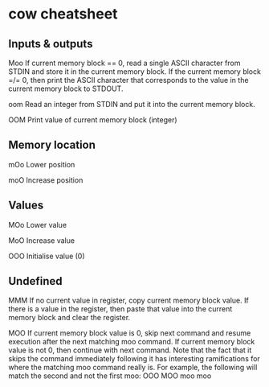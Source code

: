 # cow cheatsheet

## Inputs & outputs

Moo
If current memory block == 0, read a single ASCII character from STDIN and store it in the current memory block.
If the current memory block =/= 0, then print the ASCII character that corresponds to the value in the current memory block to STDOUT.

oom
Read an integer from STDIN and put it into the current memory block.

OOM
Print value of current memory block (integer)

## Memory location

mOo
Lower position

moO
Increase position

## Values

MOo
Lower value

MoO
Increase value

OOO
Initialise value (0)

## Undefined

MMM
If no current value in register, copy current memory block value. If there is a value in the register, then paste that value into the current memory block and clear the register.

MOO
If current memory block value is 0, skip next command and resume execution after the next matching moo command. If current memory block value is not 0, then continue with next command. Note that the fact that it skips the command immediately following it has interesting ramifications for where the matching moo command really is. For example, the following will match the second and not the first moo: OOO MOO moo moo
